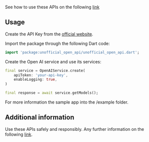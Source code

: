 See how to use these APIs on the following [link](https://beta.openai.com/docs/api-reference/introduction)

## Usage

Create the API Key from the [official website](https://beta.openai.com/account/api-keys).

Import the package through the following Dart code:

```dart
import 'package:unofficial_open_api/unofficial_open_api.dart';
```

Create the Open AI service and use its services:

```dart
final service = OpenAIService.create(
    apiToken: 'your-api-key',
    enableLogging: true,
)

final response = await service.getModels();
```

For more information the sample app into the /example folder.

## Additional information

Use these APIs safely and responsibly. Any further information on the following [link](https://beta.openai.com/docs/usage-policies).
